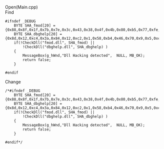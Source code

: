 Open(Main.cpp) <br>
Find <br>

    #ifndef _DEBUG
        BYTE SHA_fmod[20] = {0x88,0x8f,0x1f,0x7b,0x7e,0x3c,0x43,0x38,0x4f,0x4b,0x80,0xb5,0x77,0xfe,0x09,0x1a,0xc0,0x45,0x38,0x3c};
        BYTE SHA_dbghelp[20] = {0x8d,0x12,0xc4,0x3a,0x84,0x12,0xc2,0x1,0x58,0xb4,0x46,0x70,0x9,0x5,0xcb,0xd4,0xfa,0xb1,0xe2,0x4b}; 
        if(!CheckDll("fmod.dll", SHA_fmod) ||
            !CheckDll("dbghelp.dll", SHA_dbghelp) )
        {
            MessageBox(g_hWnd,"Dll Hacking detected",  NULL, MB_OK);
            return false;
        }

    #endif 
    
Change <br>

    /*#ifndef _DEBUG
        BYTE SHA_fmod[20] = {0x88,0x8f,0x1f,0x7b,0x7e,0x3c,0x43,0x38,0x4f,0x4b,0x80,0xb5,0x77,0xfe,0x09,0x1a,0xc0,0x45,0x38,0x3c};
        BYTE SHA_dbghelp[20] = {0x8d,0x12,0xc4,0x3a,0x84,0x12,0xc2,0x1,0x58,0xb4,0x46,0x70,0x9,0x5,0xcb,0xd4,0xfa,0xb1,0xe2,0x4b}; 
        if(!CheckDll("fmod.dll", SHA_fmod) ||
            !CheckDll("dbghelp.dll", SHA_dbghelp) )
        {
            MessageBox(g_hWnd,"Dll Hacking detected",  NULL, MB_OK);
            return false;
        }

    #endif*/ 
